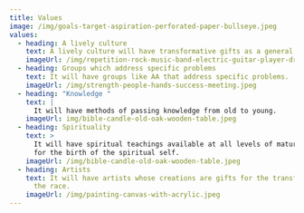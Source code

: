 ```yaml
---
title: Values
image: /img/goals-target-aspiration-perforated-paper-bullseye.jpeg
values:
  - heading: A lively culture
    text: A lively culture will have transformative gifts as a general feature!
    imageUrl: /img/repetition-rock-music-band-electric-guitar-player-drummer.jpeg
  - heading: Groups which address specific problems
    text: It will have groups like AA that address specific problems.
    imageUrl: /img/strength-people-hands-success-meeting.jpeg
  - heading: "Knowledge "
    text: |
      It will have methods of passing knowledge from old to young.
    imageUrl: img/bible-candle-old-oak-wooden-table.jpeg
  - heading: Spirituality
    text: >
      It will have spiritual teachings available at all levels of maturation and
      for the birth of the spiritual self.
    imageUrl: /img/bible-candle-old-oak-wooden-table.jpeg
  - heading: Artists
    text: It will have artists whose creations are gifts for the transformation of
      the race.
    imageUrl: /img/painting-canvas-with-acrylic.jpeg
---
```

